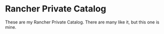 # Rancher Private Catalog
These are my Rancher Private Catalog. There are many like it, but this one is mine.